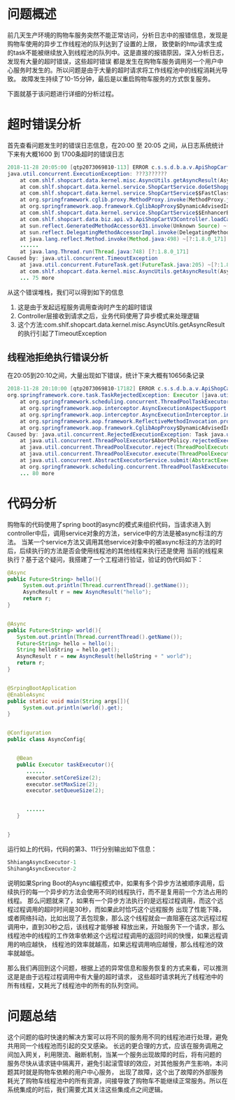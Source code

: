 # 问题概述

前几天生产环境的购物车服务突然不能正常访问，分析日志中的报错信息，发现是购物车使用的异步工作线程池的队列达到了设置的上限，
致使新的http请求生成的task不能被继续放入到线程池的队列中。这是直接的报错原因，深入分析日志，发现有大量的超时错误，这些超时错误
都是发生在购物车服务调用另一个用户中心服务时发生的。所以问题是由于大量的超时请求将工作线程池中的线程消耗光导致。
故障发生持续了10-15分钟，最后是以重启购物车服务的方式恢复服务。

下面就基于该问题进行详细的分析过程。

# 超时错误分析
首先查看问题发生时的错误日志信息，在20:00 至 20:05 之间，从日志系统统计下来有大概1600 到 1700条超时的错误日志
```java
2018-11-28 20:05:00 [qtp2073069810-113] ERROR c.s.s.d.b.a.v.ApiShopCartV3Controller - ???????:80353735-4a4c-44f1-ab8b-b45e34123d49
java.util.concurrent.ExecutionException: ???3??????
    at com.shlf.shopcart.data.kernel.misc.AsyncUtils.getAsyncResult(AsyncUtils.java:20) ~[classes!/:0.0.1-SNAPSHOT]
    at com.shlf.shopcart.data.kernel.service.ShopCartService.doGetShoppingCart(ShopCartService.java:346) ~[classes!/:0.0.1-SNAPSHOT]
    at com.shlf.shopcart.data.kernel.service.ShopCartService$$FastClassBySpringCGLIB$$34b21853.invoke() ~[classes!/:0.0.1-SNAPSHOT]
    at org.springframework.cglib.proxy.MethodProxy.invoke(MethodProxy.java:204) ~[spring-core-4.3.14.RELEASE.jar!/:4.3.14.RELEASE]
    at org.springframework.aop.framework.CglibAopProxy$DynamicAdvisedInterceptor.intercept(CglibAopProxy.java:669) ~[spring-aop-4.3.14.RELEASE.jar!/:4.3.14.RELEASE]
    at com.shlf.shopcart.data.kernel.service.ShopCartService$$EnhancerBySpringCGLIB$$1db1c5b9.doGetShoppingCart() ~[classes!/:0.0.1-SNAPSHOT]
    at com.shlf.shopcart.data.biz.api.v3.ApiShopCartV3Controller.loadCartRequest(ApiShopCartV3Controller.java:403) [classes!/:0.0.1-SNAPSHOT]
    at sun.reflect.GeneratedMethodAccessor631.invoke(Unknown Source) ~[?:?]
    at sun.reflect.DelegatingMethodAccessorImpl.invoke(DelegatingMethodAccessorImpl.java:43) ~[?:1.8.0_171]
    at java.lang.reflect.Method.invoke(Method.java:498) ~[?:1.8.0_171]
    ......
    at java.lang.Thread.run(Thread.java:748) [?:1.8.0_171]
Caused by: java.util.concurrent.TimeoutException
    at java.util.concurrent.FutureTask.get(FutureTask.java:205) ~[?:1.8.0_171]
    at com.shlf.shopcart.data.kernel.misc.AsyncUtils.getAsyncResult(AsyncUtils.java:17) ~[classes!/:0.0.1-SNAPSHOT]
    ... 75 more
```

从这个错误堆栈，我们可以得到如下的信息
1. 这是由于发起远程服务调用查询时产生的超时错误
2. Controller层接收到请求之后，业务代码使用了异步模式来处理逻辑
3. 这个方法:com.shlf.shopcart.data.kernel.misc.AsyncUtils.getAsyncResult的执行引起了TimeoutException


## 线程池拒绝执行错误分析
在20:05到20:10之间，大量出现如下错误，统计下来大概有10656条记录
```java
2018-11-28 20:10:00 [qtp2073069810-17182] ERROR c.s.s.d.b.a.v.ApiShopCartV3Controller - ???????:56ec6a2c-b431-45ee-bd8c-287742df4f7f
org.springframework.core.task.TaskRejectedException: Executor [java.util.concurrent.ThreadPoolExecutor@a792059[Running, pool size = 500, active threads = 500, queued tasks = 5000, completed tasks = 13363050]] did not accept task: org.springframework.aop.interceptor.AsyncExecutionInterceptor$1@6518d14d
    at org.springframework.scheduling.concurrent.ThreadPoolTaskExecutor.submit(ThreadPoolTaskExecutor.java:323) ~[spring-context-4.3.14.RELEASE.jar!/:4.3.14.RELEASE]
    at org.springframework.aop.interceptor.AsyncExecutionAspectSupport.doSubmit(AsyncExecutionAspectSupport.java:277) ~[spring-aop-4.3.14.RELEASE.jar!/:4.3.14.RELEASE]
    at org.springframework.aop.interceptor.AsyncExecutionInterceptor.invoke(AsyncExecutionInterceptor.java:130) ~[spring-aop-4.3.14.RELEASE.jar!/:4.3.14.RELEASE]
    at org.springframework.aop.framework.ReflectiveMethodInvocation.proceed(ReflectiveMethodInvocation.java:179) ~[spring-aop-4.3.14.RELEASE.jar!/:4.3.14.RELEASE]
    at org.springframework.aop.framework.CglibAopProxy$DynamicAdvisedInterceptor.intercept(CglibAopProxy.java:673) ~[spring-aop-4.3.14.RELEASE.jar!/:4.3.14.RELEASE]
Caused by: java.util.concurrent.RejectedExecutionException: Task java.util.concurrent.FutureTask@7684d81a rejected from java.util.concurrent.ThreadPoolExecutor@a792059[Running, pool size = 500, active threads = 500, queued tasks = 5000, completed tasks = 13363050]
    at java.util.concurrent.ThreadPoolExecutor$AbortPolicy.rejectedExecution(ThreadPoolExecutor.java:2063) ~[?:1.8.0_171]
    at java.util.concurrent.ThreadPoolExecutor.reject(ThreadPoolExecutor.java:830) ~[?:1.8.0_171]
    at java.util.concurrent.ThreadPoolExecutor.execute(ThreadPoolExecutor.java:1379) ~[?:1.8.0_171]
    at java.util.concurrent.AbstractExecutorService.submit(AbstractExecutorService.java:134) ~[?:1.8.0_171]
    at org.springframework.scheduling.concurrent.ThreadPoolTaskExecutor.submit(ThreadPoolTaskExecutor.java:320) ~[spring-context-4.3.14.RELEASE.jar!/:4.3.14.RELEASE]
    ... 80 more
```

# 代码分析
购物车的代码使用了spring boot的async的模式来组织代码，当请求进入到controller中后，调用service对象的方法，service中的方法是被async标注的方法。
当某一个service方法又调用其他service对象中的被async标注的方法的时后，后续执行的方法是否会使用线程池的其他线程来执行还是使用
当前的线程来执行？基于这个疑问，我搭建了一个工程进行验证，验证的伪代码如下：
```java
@Async
public Future<String> hello(){
     System.out.println(Thread.currentThread().getName());
     AsyncResult r = new AsyncResult("hello");
     return r;
}


@Async
public Future<String> world(){
   System.out.println(Thread.currentThread().getName());
   Future<String> hello = hello();
   String helloString = hello.get();
   AsyncResult r = new AsyncResult(helloString + " world");
   return r;
}


@SrpingBootApplication
@EnableAsync
public static void main(String args[]){
     System.out.println(world().get);
}


@Configuration
public class AsyncConfig{


   @Bean
   public Executor taskExecutor(){
      ......
      executor.setCoreSize(2);
      executor.setMaxSize(2);
      executor.setQueueSize(2);


      ......
   }


}
```

运行如上的代码，代码的第3、11行分别输出如下信息：

```java
ShhiangAsyncExecutor-1
ShihangAsyncExecutor-2
```

说明如果Spring Boot的Async编程模式中，如果有多个异步方法被顺序调用，后续执行的每一个异步的方法会使用不同的线程执行，而不是复用前一个方法占用的线程。
那么问题就来了，如果有一个异步方法执行的是远程过程调用，而这个远程过程调用的超时时间是30秒，而如果此时恰巧这个远程服务
出现了性能下降，或者网络抖动，比如出现了丢包现象，那么这个线程就会一直阻塞在这次远程过程调用中，直到30秒之后，该线程才能够被
释放出来，开始服务下一个请求，那么线程池中的线程的工作效率依赖这个远程过程调用的返回时间的快慢，如果远程调用的响应越快，
线程池的效率就越高，如果远程调用响应越慢，那么线程池的效率就越低。

那么我们再回到这个问题，根据上述的异常信息和服务恢复的方式来看，可以推测这是是由于远程过程调用中有大量的超时请求，
这些超时请求耗光了线程池中的所有线程，又耗光了线程池中的所有的队列空间。

# 问题总结
这个问题的临时快速的解决方案可以将不同的服务用不同的线程池进行处理，避免共用同一个线程池而引起的交叉感染。
长远的更合理的方式，应该在服务调用之间加入网关，利用限流、融断机制，当某一个服务出现故障的时后，将有问题的
服务尽快从请求链中隔离开，避免引起滚雪球的效应，对其他服务产生影响，本问题其时就是购物车依赖的用户中心服务，
出现了故障，这个出了故障的外部服务耗光了购物车线程池中的所有资源，间接导致了购物车不能继续正常服务。所以在
系统集成的时后，我们需要尤其关注这些集成点之间逻辑。
